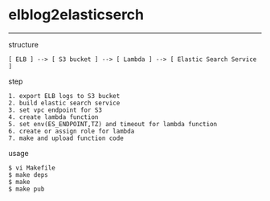 elblog2elasticserch
===================

- - - - 

structure

    [ ELB ] --> [ S3 bucket ] --> [ Lambda ] --> [ Elastic Search Service ]

step

	1. export ELB logs to S3 bucket
	2. build elastic search service
	3. set vpc endpoint for S3
	4. create lambda function
	5. set env(ES_ENDPOINT,TZ) and timeout for lambda function
	6. create or assign role for lambda
	7. make and upload function code

usage

	$ vi Makefile
	$ make deps
	$ make
	$ make pub
